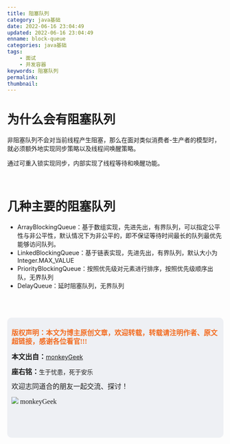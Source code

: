 ```yaml
---
title: 阻塞队列
category: java基础
date: 2022-06-16 23:04:49
updated: 2022-06-16 23:04:49
enname: block-queue
categories: java基础
tags:
	- 面试
	- 并发容器
keywords: 阻塞队列
permalink:
thumbnail:
---
```


# 为什么会有阻塞队列

非阻塞队列不会对当前线程产生阻塞，那么在面对类似消费者-生产者的模型时，就必须额外地实现同步策略以及线程间唤醒策略。<!--more-->

通过可重入锁实现同步，内部实现了线程等待和唤醒功能。



</br>

# 几种主要的阻塞队列

- ArrayBlockingQueue：基于数组实现，先进先出，有界队列，可以指定公平性与非公平性，默认情况下为非公平的，即不保证等待时间最长的队列最优先能够访问队列。
- LinkedBlockingQueue：基于链表实现，先进先出，有界队列，默认大小为Integer.MAX_VALUE
- PriorityBlockingQueue：按照优先级对元素进行排序，按照优先级顺序出队，无界队列
- DelayQueue：延时阻塞队列，无界队列



</br>

</br>

</br>

<script>
var _hmt = _hmt || [];
(function() {
  var hm = document.createElement("script");
  hm.src = "https://hm.baidu.com/hm.js?2f798e6b269c8a40f12bef25d7f1876d";
  var s = document.getElementsByTagName("script")[0]; 
  s.parentNode.insertBefore(hm, s);
})();
</script>

<div style="height:260px; background-color:rgb(238,240,244); padding:10px;border-radius:10px;">
    <p style="color:#f36c21;font:bold 16px/20px 'kaiTi';">
      版权声明：本文为博主原创文章，欢迎转载，转载请注明作者、原文超链接，感谢各位看官!!!
    </p>
    <p>
      <span style="font:bold 16px/20px 'kaiTi';">本文出自：</span><a href="https://monkeyGeek369.github.io">monkeyGeek</a> 
    </p>
    <p>
      <span style="font:bold 16px/20px 'kaiTi';">座右铭：</span><span>生于忧患，死于安乐</span> 
    </p>
    <p>
      <span style="font:16px/20px 'kaiTi';">欢迎志同道合的朋友一起交流、探讨！</span> 
    </p>
    <img style="height:auto; width:auto;flot:left;" src="../../../../image/monkey64.png" /><span style="font:16px/20px 'kaiTi';flot:left;">   monkeyGeek</span>


